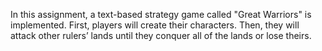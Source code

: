 In this assignment, a text-based strategy game called "Great Warriors" is implemented.
First, players will create their characters. Then, they will attack other rulers’ lands until they conquer all of the lands or lose theirs.

